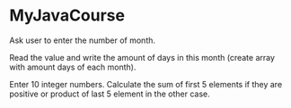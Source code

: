 # MyJavaCourse

Ask user to enter the number of month.

Read the value and write the amount of days in this month (create array with amount days of each month).

Enter 10 integer numbers. Calculate the sum of first 5 elements if they are positive or product of last 5 element in the other case.
